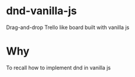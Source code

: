# dnd-vanilla-js

Drag-and-drop Trello like board built with vanilla js

# Why

To recall how to implement dnd in vanilla js
